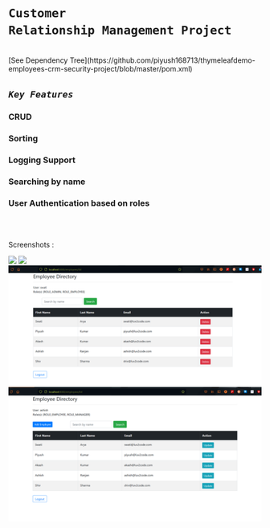 # <code>Customer Relationship Management Project</code>
<br>
[See Dependency Tree](https://github.com/piyush168713/thymeleafdemo-employees-crm-security-project/blob/master/pom.xml)

## <code><em>Key Features</em></code>

### CRUD
### Sorting
### Logging Support
### Searching by name
### User Authentication based on roles
<br><br>

Screenshots :

 <img src="login.png"> 
 <img src="page.png">
<img src="1.png">
<img src="2.png">
